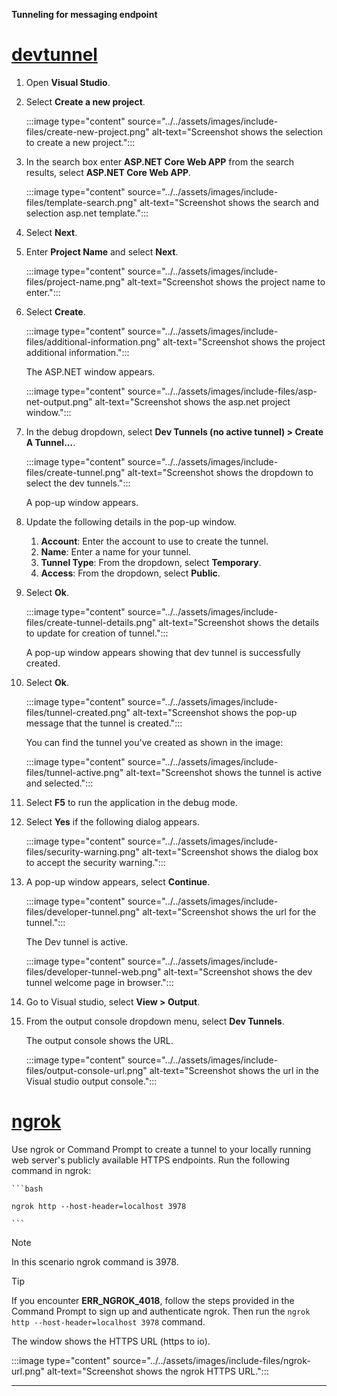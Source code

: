 **Tunneling for messaging endpoint**

# [devtunnel](#tab/dev)

1.	Open **Visual Studio**.
1.	Select **Create a new project**.
    
    :::image type="content" source="../../assets/images/include-files/create-new-project.png" alt-text="Screenshot shows the selection to create a new project.":::
    
1.	In the search box enter **ASP.NET Core Web APP** from the search results, select **ASP.NET Core Web APP**.

    :::image type="content" source="../../assets/images/include-files/template-search.png" alt-text="Screenshot shows the search and selection asp.net template.":::

1.	Select **Next**.
    
1.	Enter **Project Name** and select **Next**.
    
    :::image type="content" source="../../assets/images/include-files/project-name.png" alt-text="Screenshot shows the project name to enter.":::

1.	Select **Create**.

    :::image type="content" source="../../assets/images/include-files/additional-information.png" alt-text="Screenshot shows the project additional information.":::

    The ASP.NET window appears.

    :::image type="content" source="../../assets/images/include-files/asp-net-output.png" alt-text="Screenshot shows the asp.net project window.":::
    
1.	In the debug dropdown, select **Dev Tunnels (no active tunnel) > Create A Tunnel...**.

    :::image type="content" source="../../assets/images/include-files/create-tunnel.png" alt-text="Screenshot shows the dropdown to select the dev tunnels.":::
    
    A pop-up window appears.

1.	Update the following details in the pop-up window.

    1.	**Account**: Enter the account to use to create the tunnel.
    1.	**Name**: Enter a name for your tunnel.
    1.	**Tunnel Type**: From the dropdown, select **Temporary**.
    1.	**Access**: From the dropdown, select **Public**.

1.	Select **Ok**.

    :::image type="content" source="../../assets/images/include-files/create-tunnel-details.png" alt-text="Screenshot shows the details to update for creation of tunnel.":::
    
    A pop-up window appears showing that dev tunnel is successfully created. 

1.	Select **Ok**.

    :::image type="content" source="../../assets/images/include-files/tunnel-created.png" alt-text="Screenshot shows the pop-up message that the tunnel is created.":::
    
    You can find the tunnel you've created as shown in the image:

    :::image type="content" source="../../assets/images/include-files/tunnel-active.png" alt-text="Screenshot shows the tunnel is active and selected.":::
    
1.	Select **F5** to run the application in the debug mode.

1.	Select **Yes** if the following dialog appears.

    :::image type="content" source="../../assets/images/include-files/security-warning.png" alt-text="Screenshot shows the dialog box to accept the security warning."::: 

1.	A pop-up window appears, select **Continue**.

    :::image type="content" source="../../assets/images/include-files/developer-tunnel.png" alt-text="Screenshot shows the url for the tunnel.":::

    The Dev tunnel is active.

    :::image type="content" source="../../assets/images/include-files/developer-tunnel-web.png" alt-text="Screenshot shows the dev tunnel welcome page in browser.":::
    
1.	Go to Visual studio, select **View > Output**.

1.	From the output console dropdown menu, select **Dev Tunnels**.

    The output console shows the URL.

    :::image type="content" source="../../assets/images/include-files/output-console-url.png" alt-text="Screenshot shows the url in the Visual studio output console.":::


# [ngrok](#tab/ngrok)
    
Use ngrok or Command Prompt to create a tunnel to your locally running web server's publicly available HTTPS endpoints. Run the following command in ngrok:

    ```bash

    ngrok http --host-header=localhost 3978

    ```
> [!NOTE]
> In this scenario ngrok command is 3978.

> [!TIP]
> If you encounter **ERR_NGROK_4018**, follow the steps provided in the Command Prompt to sign up and authenticate ngrok. Then run the `ngrok http --host-header=localhost 3978` command.

The window shows the HTTPS URL (https to io).

:::image type="content" source="../../assets/images/include-files/ngrok-url.png" alt-text="Screenshot shows the ngrok HTTPS URL.":::

---   
